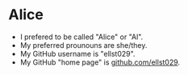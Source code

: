 # Alice

* I prefered to be called "Alice" or "Al".
* My preferred prounouns are she/they.
* My GitHub username is "ellst029".
* My GitHub "home page" is [github.com/ellst029](https://github.com/ellst029/).

